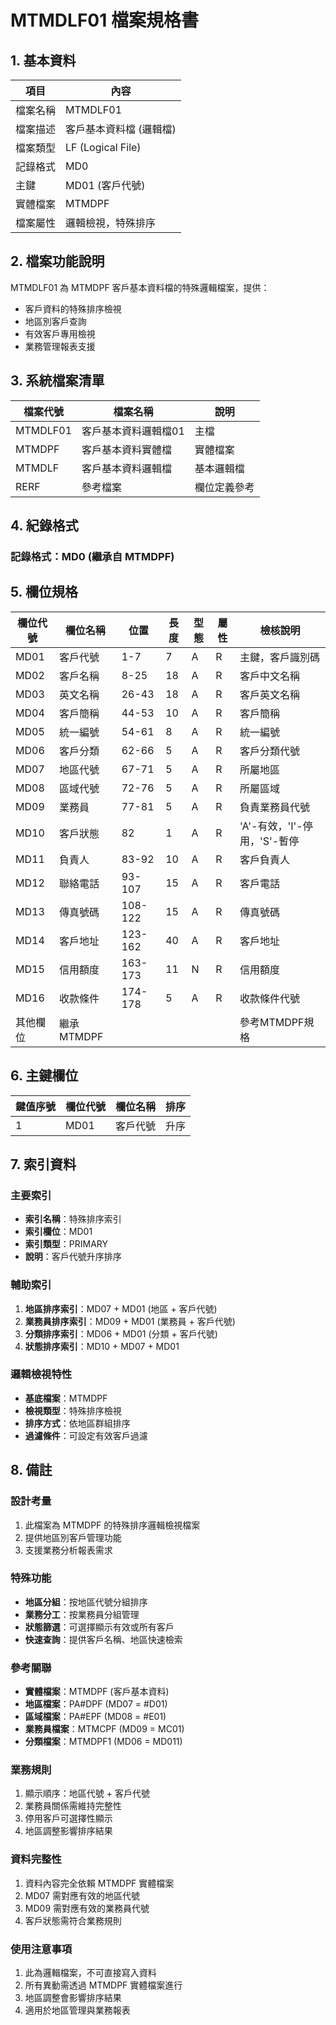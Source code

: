 # MTMDLF01 檔案規格書

## 1. 基本資料

| 項目 | 內容 |
|------|------|
| 檔案名稱 | MTMDLF01 |
| 檔案描述 | 客戶基本資料檔 (邏輯檔) |
| 檔案類型 | LF (Logical File) |
| 記錄格式 | MD0 |
| 主鍵 | MD01 (客戶代號) |
| 實體檔案 | MTMDPF |
| 檔案屬性 | 邏輯檢視，特殊排序 |

## 2. 檔案功能說明

MTMDLF01 為 MTMDPF 客戶基本資料檔的特殊邏輯檔案，提供：
- 客戶資料的特殊排序檢視
- 地區別客戶查詢
- 有效客戶專用檢視
- 業務管理報表支援

## 3. 系統檔案清單

| 檔案代號 | 檔案名稱 | 說明 |
|----------|----------|------|
| MTMDLF01 | 客戶基本資料邏輯檔01 | 主檔 |
| MTMDPF | 客戶基本資料實體檔 | 實體檔案 |
| MTMDLF | 客戶基本資料邏輯檔 | 基本邏輯檔 |
| RERF | 參考檔案 | 欄位定義參考 |

## 4. 紀錄格式

### 記錄格式：MD0 (繼承自 MTMDPF)

## 5. 欄位規格

| 欄位代號 | 欄位名稱 | 位置 | 長度 | 型態 | 屬性 | 檢核說明 |
|----------|----------|------|------|------|------|----------|
| MD01 | 客戶代號 | 1-7 | 7 | A | R | 主鍵，客戶識別碼 |
| MD02 | 客戶名稱 | 8-25 | 18 | A | R | 客戶中文名稱 |
| MD03 | 英文名稱 | 26-43 | 18 | A | R | 客戶英文名稱 |
| MD04 | 客戶簡稱 | 44-53 | 10 | A | R | 客戶簡稱 |
| MD05 | 統一編號 | 54-61 | 8 | A | R | 統一編號 |
| MD06 | 客戶分類 | 62-66 | 5 | A | R | 客戶分類代號 |
| MD07 | 地區代號 | 67-71 | 5 | A | R | 所屬地區 |
| MD08 | 區域代號 | 72-76 | 5 | A | R | 所屬區域 |
| MD09 | 業務員 | 77-81 | 5 | A | R | 負責業務員代號 |
| MD10 | 客戶狀態 | 82 | 1 | A | R | 'A'-有效，'I'-停用，'S'-暫停 |
| MD11 | 負責人 | 83-92 | 10 | A | R | 客戶負責人 |
| MD12 | 聯絡電話 | 93-107 | 15 | A | R | 客戶電話 |
| MD13 | 傳真號碼 | 108-122 | 15 | A | R | 傳真號碼 |
| MD14 | 客戶地址 | 123-162 | 40 | A | R | 客戶地址 |
| MD15 | 信用額度 | 163-173 | 11 | N | R | 信用額度 |
| MD16 | 收款條件 | 174-178 | 5 | A | R | 收款條件代號 |
| 其他欄位 | 繼承MTMDPF | | | | | 參考MTMDPF規格 |

## 6. 主鍵欄位

| 鍵值序號 | 欄位代號 | 欄位名稱 | 排序 |
|----------|----------|----------|------|
| 1 | MD01 | 客戶代號 | 升序 |

## 7. 索引資料

### 主要索引
- **索引名稱**：特殊排序索引
- **索引欄位**：MD01
- **索引類型**：PRIMARY
- **說明**：客戶代號升序排序

### 輔助索引
1. **地區排序索引**：MD07 + MD01 (地區 + 客戶代號)
2. **業務員排序索引**：MD09 + MD01 (業務員 + 客戶代號)
3. **分類排序索引**：MD06 + MD01 (分類 + 客戶代號)
4. **狀態排序索引**：MD10 + MD07 + MD01

### 邏輯檢視特性
- **基底檔案**：MTMDPF
- **檢視類型**：特殊排序檢視
- **排序方式**：依地區群組排序
- **過濾條件**：可設定有效客戶過濾

## 8. 備註

### 設計考量
1. 此檔案為 MTMDPF 的特殊排序邏輯檢視檔案
2. 提供地區別客戶管理功能
3. 支援業務分析報表需求

### 特殊功能
- **地區分組**：按地區代號分組排序
- **業務分工**：按業務員分組管理
- **狀態篩選**：可選擇顯示有效或所有客戶
- **快速查詢**：提供客戶名稱、地區快速檢索

### 參考關聯
- **實體檔案**：MTMDPF (客戶基本資料)
- **地區檔案**：PA#DPF (MD07 = #D01)
- **區域檔案**：PA#EPF (MD08 = #E01)
- **業務員檔案**：MTMCPF (MD09 = MC01)
- **分類檔案**：MTMDPF1 (MD06 = MD011)

### 業務規則
1. 顯示順序：地區代號 + 客戶代號
2. 業務員關係需維持完整性
3. 停用客戶可選擇性顯示
4. 地區調整影響排序結果

### 資料完整性
1. 資料內容完全依賴 MTMDPF 實體檔案
2. MD07 需對應有效的地區代號
3. MD09 需對應有效的業務員代號
4. 客戶狀態需符合業務規則

### 使用注意事項
1. 此為邏輯檔案，不可直接寫入資料
2. 所有異動需透過 MTMDPF 實體檔案進行
3. 地區調整會影響排序結果
4. 適用於地區管理與業務報表 